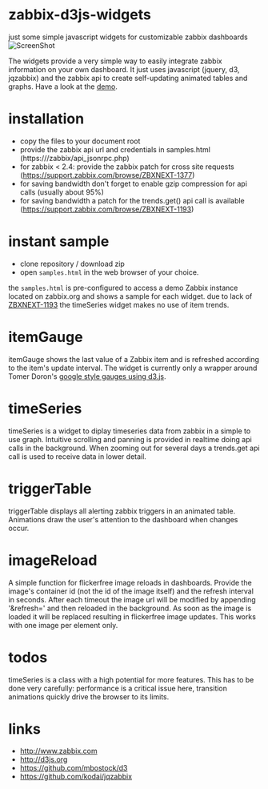 # zabbix-d3js-widgets
just some simple javascript widgets for customizable zabbix dashboards
![ScreenShot](https://raw.githubusercontent.com/hgruber/zabbix-d3js-widgets/master/screenshots/screenshot.png)

The widgets provide a very simple way to easily integrate zabbix information on your own dashboard. It just uses javascript (jquery, d3, jqzabbix) and the zabbix api to create self-updating animated tables and graphs.
Have a look at the <a href="http://mein-webportal.de/zabbix-d3js-widgets/samples.html">demo</a>.

installation
============
* copy the files to your document root
* provide the zabbix api url and credentials in samples.html (https://<domain>/zabbix/api_jsonrpc.php)
* for zabbix < 2.4: provide the zabbix patch for cross site requests (https://support.zabbix.com/browse/ZBXNEXT-1377)
* for saving bandwidth don't forget to enable gzip compression for api calls (usually about 95%)
* for saving bandwidth a patch for the trends.get() api call is available (https://support.zabbix.com/browse/ZBXNEXT-1193)

instant sample
==============
* clone repository / download zip
* open `samples.html` in the web browser of your choice.

the `samples.html` is pre-configured to access a demo Zabbix instance located on zabbix.org and shows a sample for each widget.
due to lack of <a href="https://support.zabbix.com/browse/ZBXNEXT-1193">ZBXNEXT-1193</a> the timeSeries widget makes no use of item trends.

itemGauge
=========
itemGauge shows the last value of a Zabbix item and is refreshed according to the item's update interval. The widget is currently only a wrapper around Tomer Doron's <a href="http://tomerdoron.blogspot.de/2011/12/google-style-gauges-using-d3js.html">google style gauges using d3.js</a>.

timeSeries
==========
timeSeries is a widget to diplay timeseries data from zabbix in a simple to use graph. Intuitive scrolling and panning is provided in realtime doing api calls in the background. When zooming out for several days a trends.get api call is used to receive data in lower detail.

triggerTable
============
triggerTable displays all alerting zabbix triggers in an animated table. Animations draw the user's attention to the dashboard when changes occur.

imageReload
===========
A simple function for flickerfree image reloads in dashboards.  Provide the image's container id (not the id of the image itself) and the
refresh interval in seconds. After each timeout the image url will be modified by appending '&refresh=<ts>' and then reloaded in the background. As soon as the image is loaded it will be replaced resulting in flickerfree image updates. This works with one image per element only.

todos
=====
timeSeries is a class with a high potential for more features. This has to be done very carefully: performance is a critical issue here, transition animations quickly drive the browser to its limits.

links
=====
* http://www.zabbix.com
* http://d3js.org
* https://github.com/mbostock/d3
* https://github.com/kodai/jqzabbix
